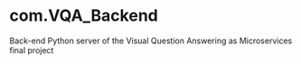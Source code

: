 # com.VQA_Backend
Back-end Python server of the Visual Question Answering as Microservices final project
